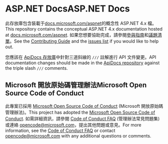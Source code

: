 # <a name="aspnet-docs"></a><span data-ttu-id="c9894-101">ASP.NET Docs</span><span class="sxs-lookup"><span data-stu-id="c9894-101">ASP.NET Docs</span></span>

<span data-ttu-id="c9894-102">此存放庫包含裝載于[docs.microsoft.com/aspnet](https://docs.microsoft.com/aspnet)的概念性 ASP.NET 4.x 檔。</span><span class="sxs-lookup"><span data-stu-id="c9894-102">This repository contains the conceptual ASP.NET 4.x documentation hosted at [docs.microsoft.com/aspnet](https://docs.microsoft.com/aspnet).</span></span> <span data-ttu-id="c9894-103">如果您想要協助完成，請參閱[參與指南](CONTRIBUTING.md)和[議題清單](https://github.com/dotnet/AspNetDocs/issues)。</span><span class="sxs-lookup"><span data-stu-id="c9894-103">See the [Contributing Guide](CONTRIBUTING.md) and the [issues list](https://github.com/dotnet/AspNetDocs/issues) if you would like to help out.</span></span>

<span data-ttu-id="c9894-104">您應該在 [ApiDocs 存放庫](https://github.com/aspnet/ApiDocs)中針對三道斜線的 `///` 註解進行 API 文件變更。</span><span class="sxs-lookup"><span data-stu-id="c9894-104">API documentation changes should be made in the [ApiDocs repository](https://github.com/aspnet/ApiDocs) against the triple slash `///` comments.</span></span>

## <a name="microsoft-open-source-code-of-conduct"></a><span data-ttu-id="c9894-105">Microsoft 開放原始碼管理辦法</span><span class="sxs-lookup"><span data-stu-id="c9894-105">Microsoft Open Source Code of Conduct</span></span>

<span data-ttu-id="c9894-106">此專案已採用 [Microsoft Open Source Code of Conduct](https://opensource.microsoft.com/codeofconduct/) (Microsoft 開放原始碼管理辦法)。</span><span class="sxs-lookup"><span data-stu-id="c9894-106">This project has adopted the [Microsoft Open Source Code of Conduct](https://opensource.microsoft.com/codeofconduct/).</span></span>
<span data-ttu-id="c9894-107">如需詳細資訊，請參閱 [Code of Conduct FAQ](https://opensource.microsoft.com/codeofconduct/faq/) (管理辦法常見問題集) 或連絡 [opencode@microsoft.com](mailto:opencode@microsoft.com)，提出其他問題或意見。</span><span class="sxs-lookup"><span data-stu-id="c9894-107">For more information, see the [Code of Conduct FAQ](https://opensource.microsoft.com/codeofconduct/faq/) or contact [opencode@microsoft.com](mailto:opencode@microsoft.com) with any additional questions or comments.</span></span>
